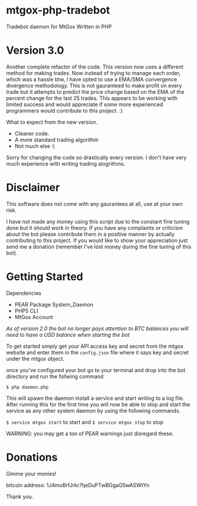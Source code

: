 mtgox-php-tradebot
==================

Tradebot daemon for MtGox Written in PHP

Version 3.0
===========
Another complete refactor of the code. This version now uses a different method for making trades. 
Now instead of trying to manage each order, which was a hassle btw, I have opted to use a EMA/SMA convergence
divergence methodology. This is not gauranteed to make profit on every trade but it attempts to predict the price
change based on the EMA of the percent change for the last 25 trades. This appears to be working with limited success
and would appreciate if some more experienced programmers would contribute to this project. :)

What to expect from the new version.

* Cleaner code.
* A more standard trading algorithm
* Not much else :\

Sorry for changing the code so drastically every version. I don't have very much experience with writing trading 
alogrithms.


Disclaimer
==========

This software does not come with any gaurantees at all, use at your own risk.

I have not made any money using this script due to the constant fine tuning done but it should work in theory.
If you have any complaints or criticism about the bot please contribute them in a positive manner by actually 
contributing to this project. If you would like to show your appreciation just send me a donation 
(remember I've lost money during the fine tuning of this bot).


Getting Started
===============

Dependencies
* PEAR Package System_Daemon
* PHP5 CLI
* MtGox Account

*As of version 2.0 the bot no longer pays attention to BTC balances you will need to have a USD balance when starting the bot*

To get started simply get your API access key and secret from the mtgox website and enter them 
in the `config.json` file where it says key and secret under the mtgox object.

once you've configured your bot go to your terminal and drop into the bot directory and run the follwing command

`$ php daemon.php`

This will spawn the daemon install a service and start writing to a log file. After running this for the first time 
you will now be able to stop and start the service as any other system daemon by using the following commands.

`$ service mtgox start`
to start
and
`$ service mtgox stop`
to stop

WARNING: you may get a ton of PEAR warnings just disregard these. 

Donations
=========

Gimme your monies!

bitcoin address: 1J4muBrfJrkr7tjeDuPTwBGgaG5wASWtYn

Thank you.
